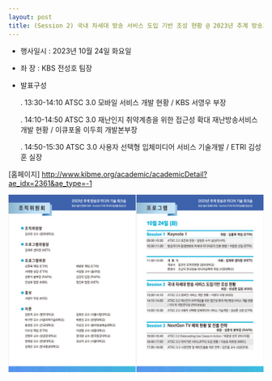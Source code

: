 ```yaml
---
layout: post
title: (Session 2) 국내 차세대 방송 서비스 도입 기반 조성 현황 @ 2023년 추계 방송과 미디어 기술 워크숍
---
```


- 행사일시 : 2023년 10월 24일 화요일

- 좌   장 : KBS 전성호 팀장

- 발표구성
  
   . 13:30-14:10  ATSC 3.0 모바일 서비스 개발 현황 / KBS 서영우 부장   

   . 14:10-14:50  ATSC 3.0 재난인지 취약계층을 위한 접근성 확대 재난방송서비스 개발 현황 / 이큐포올 이두희 개발본부장   

   . 14:50-15:30  ATSC 3.0 사용자 선택형 입체미디어 서비스 기술개발 / ETRI 김성훈 실장


[홈페이지] http://www.kibme.org/academic/academicDetail?ae_idx=2361&ae_type=-1

   
![그림](/images/KIBME_2023_Fall_Workshop.png)
